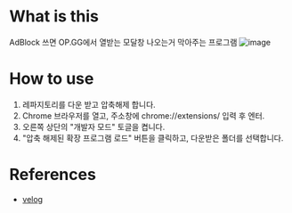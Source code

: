 # What is this
AdBlock 쓰면 OP.GG에서 열받는 모달창 나오는거 막아주는 프로그램
![image](https://github.com/user-attachments/assets/a1e4b4e5-1163-4b9b-b58b-77db4061958f)


# How to use
1. 레파지토리를 다운 받고 압축해제 합니다.
2. Chrome 브라우저를 열고, 주소창에 chrome://extensions/ 입력 후 엔터.
3. 오른쪽 상단의 "개발자 모드" 토글을 켭니다.
4. "압축 해제된 확장 프로그램 로드" 버튼을 클릭하고, 다운받은 폴더를 선택합니다.

# References
- [velog](https://velog.io/@mssak/OP.GG-%EA%B4%91%EA%B3%A0-%ED%97%88%EC%9A%A9-%EC%B0%BD-%EC%97%86%EC%95%A0%EA%B8%B0)
